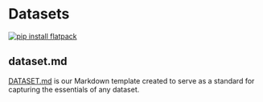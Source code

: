 # Datasets
[![pip install flatpack](https://img.shields.io/badge/pip%20install-flatpack-5865f2)](https://pypi.org/project/flatpack/)

## dataset.md

[DATASET.md](https://dataset.md) is our Markdown template created to serve as a standard for capturing the essentials of any dataset.